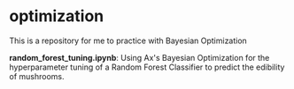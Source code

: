 # optimization
This is a repository for me to practice with Bayesian Optimization

**random_forest_tuning.ipynb**: Using Ax's Bayesian Optimization for the hyperparameter tuning of a Random Forest Classifier to predict the edibility of mushrooms.
